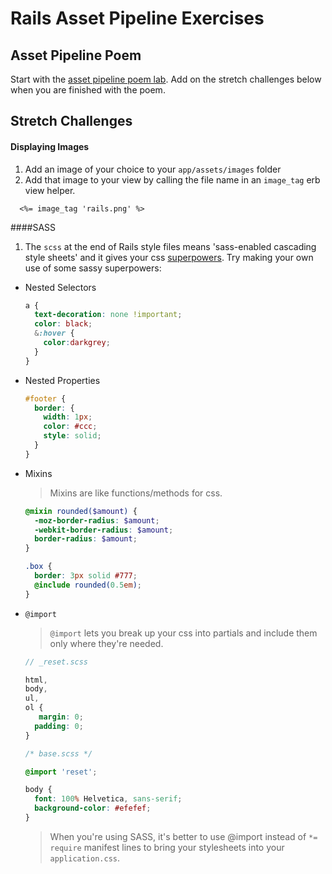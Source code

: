 # Rails Asset Pipeline Exercises

## Asset Pipeline Poem

Start with the [asset pipeline poem lab](https://github.com/sf-wdi-27-28/asset_pipeline_poem).  Add on the stretch challenges below when you are finished with the poem.

## Stretch Challenges

#### Displaying Images

 1. Add an image of your choice to your `app/assets/images` folder
 2. Add that image to your view by calling the file name in an `image_tag` erb view helper.

 ```
   <%= image_tag 'rails.png' %>
 ```


####SASS

 1. The `scss` at the end of Rails style files means 'sass-enabled cascading style sheets' and it gives your css [superpowers](http://sass-lang.com/). Try making your own use of some sassy superpowers:

   * Nested Selectors
     ```scss
     a {
       text-decoration: none !important;
       color: black;
       &:hover {
         color:darkgrey;
       }
     }
     ```

   * Nested Properties
     ```scss
     #footer {
       border: {
         width: 1px;
         color: #ccc;
         style: solid;
       }
     }
     ```

   * Mixins
     > Mixins are like functions/methods for css.
     ```scss
     @mixin rounded($amount) {
       -moz-border-radius: $amount;
       -webkit-border-radius: $amount;
       border-radius: $amount;
     }

     .box {
       border: 3px solid #777;
       @include rounded(0.5em);
     }
     ```

   * `@import`
     > `@import` lets you break up your css into partials and include them only where they're needed.

     ```scss
     // _reset.scss

     html,
     body,
     ul,
     ol {
        margin: 0;
       padding: 0;
     }
     ```

     ```scss
     /* base.scss */

     @import 'reset';

     body {
       font: 100% Helvetica, sans-serif;
       background-color: #efefef;
     }
     ```

     > When you're using SASS, it's better to use @import instead of `*= require` manifest lines to bring your stylesheets into your `application.css`.
